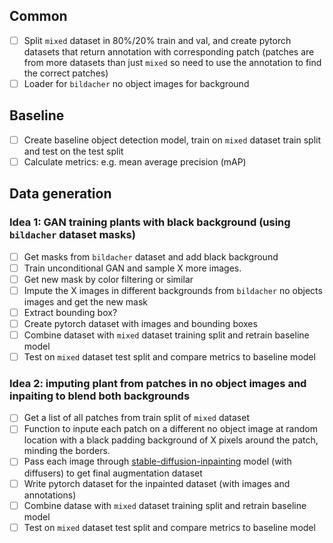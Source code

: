 ## Common
- [ ] Split `mixed` dataset in 80%/20% train and val, and create pytorch datasets that return annotation with corresponding patch (patches are from more datasets than just `mixed` so need to use the annotation to find the correct patches)
- [ ] Loader for `bildacher` no object images for background

## Baseline
- [ ] Create baseline object detection model, train on `mixed` dataset train split and test on the test split
- [ ] Calculate metrics: e.g. mean average precision (mAP)

## Data generation
### Idea 1: GAN training plants with black background (using `bildacher` dataset masks)
- [ ] Get masks from `bildacher` dataset and add black background
- [ ] Train unconditional GAN and sample X more images.
- [ ] Get new mask by color filtering or similar
- [ ] Impute the X images in different backgrounds from `bildacher` no objects images and get the new mask
- [ ] Extract bounding box?
- [ ] Create pytorch dataset with images and bounding boxes
- [ ] Combine dataset with `mixed` dataset training split and retrain baseline model
- [ ] Test on `mixed` dataset test split and compare metrics to baseline model

### Idea 2: imputing plant from patches in no object images and inpaiting to blend both backgrounds
- [ ] Get a list of all patches from train split of `mixed` dataset
- [ ] Function to inpute each patch on a different no object image at random location with a black padding background of X pixels around the patch, minding the borders.
- [ ] Pass each image through [stable-diffusion-inpainting](https://huggingface.co/runwayml/stable-diffusion-inpainting) model (with diffusers) to get final augmentation dataset
- [ ] Write pytorch dataset for the inpainted dataset (with images and annotations)
- [ ] Combine datase with `mixed` dataset training split and retrain baseline model
- [ ] Test on `mixed` dataset test split and compare metrics to baseline model
